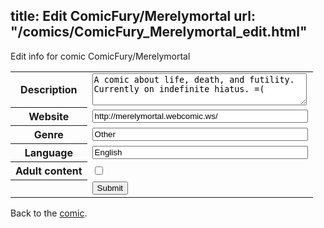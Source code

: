 title: Edit ComicFury/Merelymortal
url: "/comics/ComicFury_Merelymortal_edit.html"
---
Edit info for comic ComicFury/Merelymortal

<form name="comic" action="http://gaepostmail.appspot.com/comic/" method="post">
<table class="comicinfo">
<tr>
<th>Description</th><td><textarea name="description" cols="40" rows="3">A comic about life, death, and futility. Currently on indefinite hiatus. =(</textarea></td>
</tr>
<tr>
<th>Website</th><td><input type="text" name="url" value="http://merelymortal.webcomic.ws/" size="40"/></td>
</tr>
<tr>
<th>Genre</th><td><input type="text" name="genre" value="Other" size="40"/></td>
</tr>
<tr>
<th>Language</th><td><input type="text" name="language" value="English" size="40"/></td>
</tr>
<tr>
<th>Adult content</th><td><input type="checkbox" name="adult" value="adult" /></td>
</tr>
<tr>
<th></th><td>
<input type="hidden" name="comic" value="ComicFury_Merelymortal" />
<input type="submit" name="submit" value="Submit" />
</td>
</tr>
</table>
</form>

Back to the [comic](ComicFury_Merelymortal.html).
